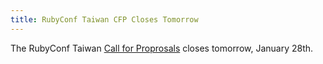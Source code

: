 ```yaml
---
title: RubyConf Taiwan CFP Closes Tomorrow
---
```


The RubyConf Taiwan [Call for Proprosals][cfp] closes tomorrow, January 28th.

[cfp]: http://rubyconftw-agenda.kktix.cc/events/rubyconftw2014-cfp

